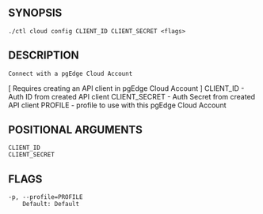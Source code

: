 ## SYNOPSIS
    ./ctl cloud config CLIENT_ID CLIENT_SECRET <flags>
 
## DESCRIPTION
    Connect with a pgEdge Cloud Account
[ Requires creating an API client in pgEdge Cloud Account ]
  CLIENT_ID - Auth ID from created API client
  CLIENT_SECRET - Auth Secret from created API client
  PROFILE - profile to use with this pgEdge Cloud Account
 
## POSITIONAL ARGUMENTS
    CLIENT_ID
    CLIENT_SECRET
 
## FLAGS
    -p, --profile=PROFILE
        Default: Default
